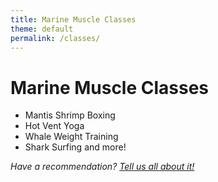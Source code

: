 ```yaml
---
title: Marine Muscle Classes
theme: default
permalink: /classes/
---
```

# Marine Muscle Classes
- Mantis Shrimp Boxing
- Hot Vent Yoga
- Whale Weight Training
- Shark Surfing
and more!

_Have a recommendation? [Tell us all about it!](https://surfgym/suggestions)_
